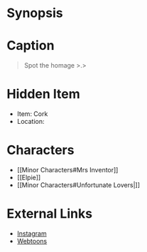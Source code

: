 # Synopsis


# Caption
> Spot the homage >.>

# Hidden Item
* Item: Cork
* Location: <strike></strike>

# Characters
* [[Minor Characters#Mrs Inventor]]
* [[Elpie]]
* [[Minor Characters#Unfortunate Lovers|]]
 
# External Links
* [Instagram](https://www.instagram.com/p/CA3idMmDBkM/)
* [Webtoons](https://www.webtoons.com/en/challenge/twistwood-tales/42-elpie/viewer?title_no=344740&episode_no=46)